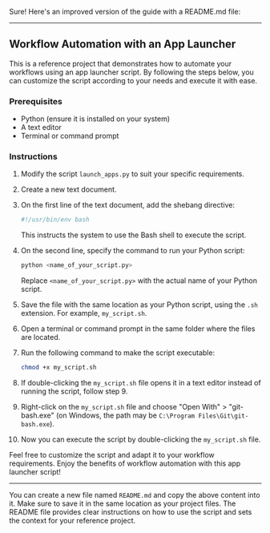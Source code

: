 Sure! Here's an improved version of the guide with a README.md file:

---

## Workflow Automation with an App Launcher

This is a reference project that demonstrates how to automate your workflows using an app launcher script. By following the steps below, you can customize the script according to your needs and execute it with ease.

### Prerequisites

- Python (ensure it is installed on your system)
- A text editor
- Terminal or command prompt

### Instructions

1. Modify the script `launch_apps.py` to suit your specific requirements.

2. Create a new text document.

3. On the first line of the text document, add the shebang directive:

   ```bash
   #!/usr/bin/env bash
   ```

   This instructs the system to use the Bash shell to execute the script.

4. On the second line, specify the command to run your Python script:

   ```bash
   python <name_of_your_script.py>
   ```

   Replace `<name_of_your_script.py>` with the actual name of your Python script.

5. Save the file with the same location as your Python script, using the `.sh` extension. For example, `my_script.sh`.

6. Open a terminal or command prompt in the same folder where the files are located.

7. Run the following command to make the script executable:

   ```bash
   chmod +x my_script.sh
   ```

8. If double-clicking the `my_script.sh` file opens it in a text editor instead of running the script, follow step 9.

9. Right-click on the `my_script.sh` file and choose "Open With" > "git-bash.exe" (on Windows, the path may be `C:\Program Files\Git\git-bash.exe`).

10. Now you can execute the script by double-clicking the `my_script.sh` file.

Feel free to customize the script and adapt it to your workflow requirements. Enjoy the benefits of workflow automation with this app launcher script!

---

You can create a new file named `README.md` and copy the above content into it. Make sure to save it in the same location as your project files. The README file provides clear instructions on how to use the script and sets the context for your reference project.
